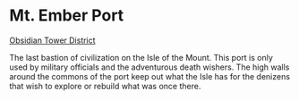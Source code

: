 # Mt. Ember Port
[Obsidian Tower District](Obsidian%20Tower%20District%20Overview.md)

The last bastion of civilization on the Isle of the Mount. This port is only used by military officials and the adventurous death wishers. The high walls around the commons of the port keep out what the Isle has for the denizens that wish to explore or rebuild what was once there.